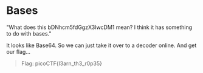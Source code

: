 # Bases

"What does this bDNhcm5fdGgzX3IwcDM1 mean? I think it has something to do with bases."

It looks like Base64. So we can just take it over to a decoder online. And get our flag...

> Flag: picoCTF{l3arn_th3_r0p35}
